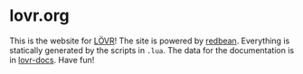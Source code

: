 lovr.org
===

This is the website for [LÖVR](https://lovr.org)!  The site is powered by
[redbean](https://redbean.dev).  Everything is statically generated by the scripts in `.lua`.  The
data for the documentation is in [lovr-docs](https://github.com/bjornbytes/lovr-docs).  Have fun!
